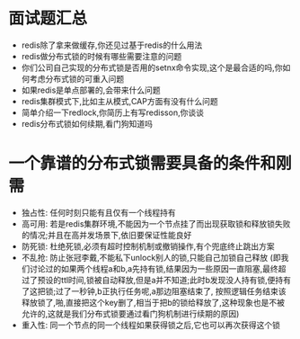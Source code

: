# 面试题汇总
  - redis除了拿来做缓存,你还见过基于redis的什么用法
  - redis做分布式锁的时候有哪些需要注意的问题
  - 你们公司自己实现的分布式锁是否用的setnx命令实现,这个是最合适的吗,你如何考虑分布式锁的可重入问题
  - 如果redis是单点部署的,会带来什么问题
  - redis集群模式下,比如主从模式,CAP方面有没有什么问题
  - 简单介绍一下redlock,你简历上有写redisson,你谈谈
  - redis分布式锁如何续期,看门狗知道吗

# 一个靠谱的分布式锁需要具备的条件和刚需
  - 独占性: 任何时刻只能有且仅有一个线程持有
  - 高可用: 若是redis集群环境,不能因为一个节点挂了而出现获取锁和释放锁失败的情况;并且在高并发场景下,依旧要保证性能良好
  - 防死锁: 杜绝死锁,必须有超时控制机制或撤销操作,有个兜底终止跳出方案
  - 不乱抢: 防止张冠李戴,不能私下unlock别人的锁,只能自己加锁自己释放
  (即我们讨论过的如果两个线程a和b,a先持有锁,结果因为一些原因一直阻塞,最终超过了预设的ttl时间,锁被自动释放,但是a并不知道;此时b发现没人持有锁,便持有了这把锁;过了一秒钟,b正执行任务呢,a那边阻塞结束了,
  按照逻辑任务结束该释放锁了,啪,直接把这个key删了,相当于把b的锁给释放了,这种现象也是不被允许的,这就是我们分布式锁要通过看门狗机制进行续期的原因)
  - 重入性: 同一个节点的同一个线程如果获得锁之后,它也可以再次获得这个锁

